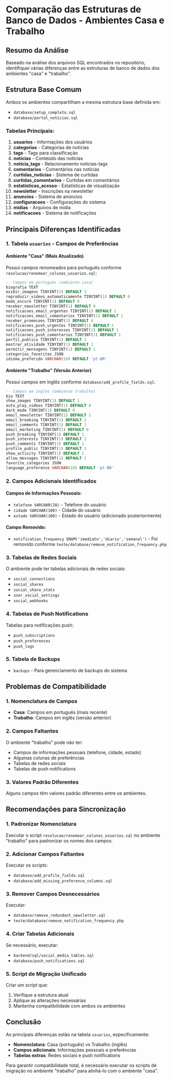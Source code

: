 # Comparação das Estruturas de Banco de Dados - Ambientes Casa e Trabalho

## Resumo da Análise

Baseado na análise dos arquivos SQL encontrados no repositório, identifiquei várias diferenças entre as estruturas de banco de dados dos ambientes "casa" e "trabalho".

## Estrutura Base Comum

Ambos os ambientes compartilham a mesma estrutura base definida em:
- `database/setup_completo.sql`
- `database/portal_noticias.sql`

### Tabelas Principais:
1. **usuarios** - Informações dos usuários
2. **categorias** - Categorias de notícias
3. **tags** - Tags para classificação
4. **noticias** - Conteúdo das notícias
5. **noticia_tags** - Relacionamento notícias-tags
6. **comentarios** - Comentários nas notícias
7. **curtidas_noticias** - Sistema de curtidas
8. **curtidas_comentarios** - Curtidas em comentários
9. **estatisticas_acesso** - Estatísticas de visualização
10. **newsletter** - Inscrições na newsletter
11. **anuncios** - Sistema de anúncios
12. **configuracoes** - Configurações do sistema
13. **midias** - Arquivos de mídia
14. **notificacoes** - Sistema de notificações

## Principais Diferenças Identificadas

### 1. Tabela `usuarios` - Campos de Preferências

#### Ambiente "Casa" (Mais Atualizado)
Possui campos renomeados para português conforme `resolucao/renomear_colunas_usuarios.sql`:

```sql
-- Campos em português (ambiente casa)
biografia TEXT
exibir_imagens TINYINT(1) DEFAULT 1
reproduzir_videos_automaticamente TINYINT(1) DEFAULT 0
modo_escuro TINYINT(1) DEFAULT 0
receber_newsletter TINYINT(1) DEFAULT 0
notificacoes_email_urgentes TINYINT(1) DEFAULT 1
notificacoes_email_comentarios TINYINT(1) DEFAULT 1
receber_promocoes TINYINT(1) DEFAULT 0
notificacoes_push_urgentes TINYINT(1) DEFAULT 1
notificacoes_push_interesses TINYINT(1) DEFAULT 1
notificacoes_push_comentarios TINYINT(1) DEFAULT 1
perfil_publico TINYINT(1) DEFAULT 1
mostrar_atividade TINYINT(1) DEFAULT 1
permitir_mensagens TINYINT(1) DEFAULT 1
categorias_favoritas JSON
idioma_preferido VARCHAR(10) DEFAULT 'pt-BR'
```

#### Ambiente "Trabalho" (Versão Anterior)
Possui campos em inglês conforme `database/add_profile_fields.sql`:

```sql
-- Campos em inglês (ambiente trabalho)
bio TEXT
show_images TINYINT(1) DEFAULT 1
auto_play_videos TINYINT(1) DEFAULT 0
dark_mode TINYINT(1) DEFAULT 0
email_newsletter TINYINT(1) DEFAULT 1
email_breaking TINYINT(1) DEFAULT 1
email_comments TINYINT(1) DEFAULT 1
email_marketing TINYINT(1) DEFAULT 0
push_breaking TINYINT(1) DEFAULT 1
push_interests TINYINT(1) DEFAULT 1
push_comments TINYINT(1) DEFAULT 1
profile_public TINYINT(1) DEFAULT 1
show_activity TINYINT(1) DEFAULT 1
allow_messages TINYINT(1) DEFAULT 1
favorite_categories JSON
language_preference VARCHAR(10) DEFAULT 'pt-BR'
```

### 2. Campos Adicionais Identificados

#### Campos de Informações Pessoais:
- `telefone VARCHAR(20)` - Telefone do usuário
- `cidade VARCHAR(100)` - Cidade do usuário
- `estado VARCHAR(100)` - Estado do usuário (adicionado posteriormente)

#### Campo Removido:
- `notification_frequency ENUM('imediato','diario','semanal')` - Foi removido conforme `teste/database/remove_notification_frequency.php`

### 3. Tabelas de Redes Sociais

O ambiente pode ter tabelas adicionais de redes sociais:
- `social_connections`
- `social_shares`
- `social_share_stats`
- `user_social_settings`
- `social_webhooks`

### 4. Tabelas de Push Notifications

Tabelas para notificações push:
- `push_subscriptions`
- `push_preferences`
- `push_logs`

### 5. Tabela de Backups

- `backups` - Para gerenciamento de backups do sistema

## Problemas de Compatibilidade

### 1. Nomenclatura de Campos
- **Casa**: Campos em português (mais recente)
- **Trabalho**: Campos em inglês (versão anterior)

### 2. Campos Faltantes
O ambiente "trabalho" pode não ter:
- Campos de informações pessoais (telefone, cidade, estado)
- Algumas colunas de preferências
- Tabelas de redes sociais
- Tabelas de push notifications

### 3. Valores Padrão Diferentes
Alguns campos têm valores padrão diferentes entre os ambientes.

## Recomendações para Sincronização

### 1. Padronizar Nomenclatura
Executar o script `resolucao/renomear_colunas_usuarios.sql` no ambiente "trabalho" para padronizar os nomes dos campos.

### 2. Adicionar Campos Faltantes
Executar os scripts:
- `database/add_profile_fields.sql`
- `database/add_missing_preference_columns.sql`

### 3. Remover Campos Desnecessários
Executar:
- `database/remove_redundant_newsletter.sql`
- `teste/database/remove_notification_frequency.php`

### 4. Criar Tabelas Adicionais
Se necessário, executar:
- `backend/sql/social_media_tables.sql`
- `database/push_notifications.sql`

### 5. Script de Migração Unificado

Criar um script que:
1. Verifique a estrutura atual
2. Aplique as alterações necessárias
3. Mantenha compatibilidade com ambos os ambientes

## Conclusão

As principais diferenças estão na tabela `usuarios`, especificamente:
- **Nomenclatura**: Casa (português) vs Trabalho (inglês)
- **Campos adicionais**: Informações pessoais e preferências
- **Tabelas extras**: Redes sociais e push notifications

Para garantir compatibilidade total, é necessário executar os scripts de migração no ambiente "trabalho" para alinhá-lo com o ambiente "casa".